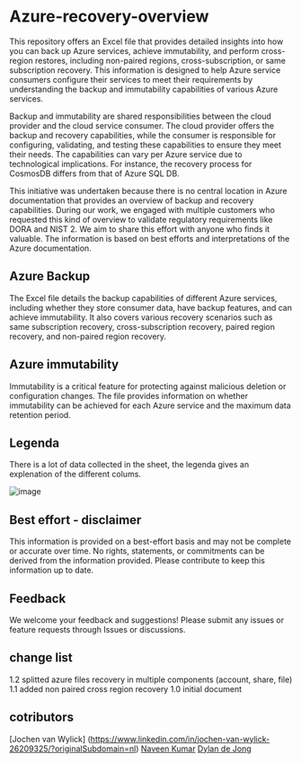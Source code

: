 # Azure-recovery-overview
This repository offers an Excel file that provides detailed insights into how you can back up Azure services, achieve immutability, and perform cross-region restores, including non-paired regions, cross-subscription, or same subscription recovery. This information is designed to help Azure service consumers configure their services to meet their requirements by understanding the backup and immutability capabilities of various Azure services.

Backup and immutability are shared responsibilities between the cloud provider and the cloud service consumer. The cloud provider offers the backup and recovery capabilities, while the consumer is responsible for configuring, validating, and testing these capabilities to ensure they meet their needs. The capabilities can vary per Azure service due to technological implications. For instance, the recovery process for CosmosDB differs from that of Azure SQL DB.

This initiative was undertaken because there is no central location in Azure documentation that provides an overview of backup and recovery capabilities. During our work, we engaged with multiple customers who requested this kind of overview to validate regulatory requirements like DORA and NIST 2. We aim to share this effort with anyone who finds it valuable. The information is based on best efforts and interpretations of the Azure documentation.

## Azure Backup
The Excel file details the backup capabilities of different Azure services, including whether they store consumer data, have backup features, and can achieve immutability. It also covers various recovery scenarios such as same subscription recovery, cross-subscription recovery, paired region recovery, and non-paired region recovery.

## Azure immutability
Immutability is a critical feature for protecting against malicious deletion or configuration changes. The file provides information on whether immutability can be achieved for each Azure service and the maximum data retention period.

## Legenda

There is a lot of data collected in the sheet, the legenda gives an explenation of the different colums. 

![image](https://github.com/user-attachments/assets/8adb3a90-4792-457f-a470-d6e4a76604c0)


## Best effort - disclaimer
This information is provided on a best-effort basis and may not be complete or accurate over time. No rights, statements, or commitments can be derived from the information provided. Please contribute to keep this information up to date.

## Feedback
We welcome your feedback and suggestions! Please submit any issues or feature requests through Issues or discussions.

## change list
1.2 splitted azure files recovery in multiple components (account, share, file)
1.1 added non paired cross region recovery
1.0 initial document

## cotributors
[Jochen van Wylick] (https://www.linkedin.com/in/jochen-van-wylick-26209325/?originalSubdomain=nl)
[Naveen Kumar](https://www.linkedin.com/in/selvarajnaveenkumar/)
[Dylan de Jong](https://www.linkedin.com/in/dylandejong/)
